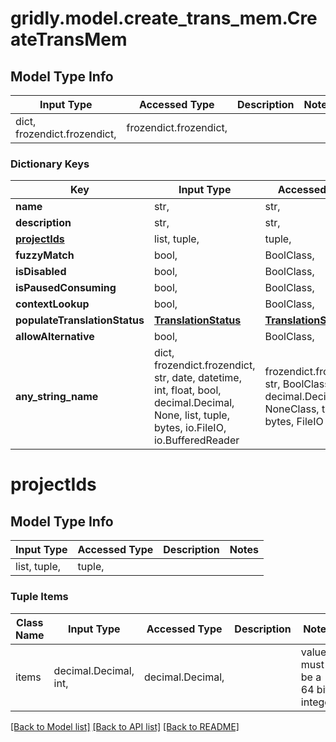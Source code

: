 # gridly.model.create_trans_mem.CreateTransMem

## Model Type Info
Input Type | Accessed Type | Description | Notes
------------ | ------------- | ------------- | -------------
dict, frozendict.frozendict,  | frozendict.frozendict,  |  | 

### Dictionary Keys
Key | Input Type | Accessed Type | Description | Notes
------------ | ------------- | ------------- | ------------- | -------------
**name** | str,  | str,  |  | 
**description** | str,  | str,  |  | [optional] 
**[projectIds](#projectIds)** | list, tuple,  | tuple,  |  | [optional] 
**fuzzyMatch** | bool,  | BoolClass,  |  | [optional] 
**isDisabled** | bool,  | BoolClass,  |  | [optional] 
**isPausedConsuming** | bool,  | BoolClass,  |  | [optional] 
**contextLookup** | bool,  | BoolClass,  |  | [optional] 
**populateTranslationStatus** | [**TranslationStatus**](TranslationStatus.md) | [**TranslationStatus**](TranslationStatus.md) |  | [optional] 
**allowAlternative** | bool,  | BoolClass,  |  | [optional] 
**any_string_name** | dict, frozendict.frozendict, str, date, datetime, int, float, bool, decimal.Decimal, None, list, tuple, bytes, io.FileIO, io.BufferedReader | frozendict.frozendict, str, BoolClass, decimal.Decimal, NoneClass, tuple, bytes, FileIO | any string name can be used but the value must be the correct type | [optional]

# projectIds

## Model Type Info
Input Type | Accessed Type | Description | Notes
------------ | ------------- | ------------- | -------------
list, tuple,  | tuple,  |  | 

### Tuple Items
Class Name | Input Type | Accessed Type | Description | Notes
------------- | ------------- | ------------- | ------------- | -------------
items | decimal.Decimal, int,  | decimal.Decimal,  |  | value must be a 64 bit integer

[[Back to Model list]](../../README.md#documentation-for-models) [[Back to API list]](../../README.md#documentation-for-api-endpoints) [[Back to README]](../../README.md)

